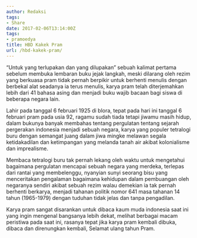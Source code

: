 ```yaml
---
author: Redaksi
tags:
- Share
date: 2017-02-06T13:14:00Z
tags:
- pramoedya
title: HBD Kakek Pram
url: /hbd-kakek-pram/
---
```


“Untuk yang terlupakan dan yang dilupakan” sebuah kalimat pertama sebelum membuka lembaran buku jejak langkah, meski dilarang oleh rezim yang berkuasa pram tidak pernah berpikir untuk berhenti menulis dengan berbekal alat seadanya ia terus menulis, karya pram telah diterjemahkan lebih dari 41 bahasa asing dan menjadi buku wajib bacaan bagi siswa di beberapa negara lain.

  
Lahir pada tanggal 6 februari 1925 di blora, tepat pada hari ini tanggal 6 februari pram pada usia 92, ragamu sudah tiada tetapi jiwamu masih hidup, dalam bukunya banyak membahas tentang pergulatan tentang sejarah pergerakan indonesia menjadi sebuah negara, karya yang populer tetralogi buru dengan semangat juang dalam jiwa mingke melawan segala ketidakadilan dan ketimpangan yang melanda tanah air akibat kolonialisme dan imprealisme.

  
Membaca tetralogi buru tak pernah lekang oleh waktu untuk mengetahui bagaimana pergulatan mencapai sebuah negara yang merdeka, terlepas dari rantai yang membelenggu, nyanyian sunyi seorang bisu yang menceritakan pengalaman bagaimana kehidupan dalam pembuangan oleh negaranya sendiri akibat sebuah rezim walau demekian ia tak pernah berhenti berkarya, menjadi tahanan politik nomor 641 masa tahanan 14 tahun (1965-1979) dengan tuduhan tidak jelas dan tanpa pengadilan.

  
Karya pram sangat disarankan untuk dibaca kaum muda indonesia saat ini yang ingin mengenal bangsanya lebih dekat, melihat berbagai macam peristiwa pada saat ini, rasanya tepat jika karya pram kembali dibuka, dibaca dan direnungkan kembali, Selamat ulang tahun Pram.